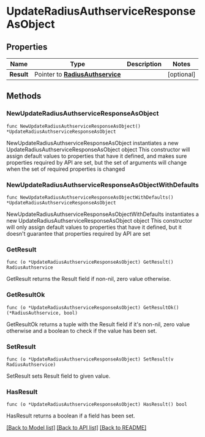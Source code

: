 # UpdateRadiusAuthserviceResponseAsObject

## Properties

Name | Type | Description | Notes
------------ | ------------- | ------------- | -------------
**Result** | Pointer to [**RadiusAuthservice**](RadiusAuthservice.md) |  | [optional] 

## Methods

### NewUpdateRadiusAuthserviceResponseAsObject

`func NewUpdateRadiusAuthserviceResponseAsObject() *UpdateRadiusAuthserviceResponseAsObject`

NewUpdateRadiusAuthserviceResponseAsObject instantiates a new UpdateRadiusAuthserviceResponseAsObject object
This constructor will assign default values to properties that have it defined,
and makes sure properties required by API are set, but the set of arguments
will change when the set of required properties is changed

### NewUpdateRadiusAuthserviceResponseAsObjectWithDefaults

`func NewUpdateRadiusAuthserviceResponseAsObjectWithDefaults() *UpdateRadiusAuthserviceResponseAsObject`

NewUpdateRadiusAuthserviceResponseAsObjectWithDefaults instantiates a new UpdateRadiusAuthserviceResponseAsObject object
This constructor will only assign default values to properties that have it defined,
but it doesn't guarantee that properties required by API are set

### GetResult

`func (o *UpdateRadiusAuthserviceResponseAsObject) GetResult() RadiusAuthservice`

GetResult returns the Result field if non-nil, zero value otherwise.

### GetResultOk

`func (o *UpdateRadiusAuthserviceResponseAsObject) GetResultOk() (*RadiusAuthservice, bool)`

GetResultOk returns a tuple with the Result field if it's non-nil, zero value otherwise
and a boolean to check if the value has been set.

### SetResult

`func (o *UpdateRadiusAuthserviceResponseAsObject) SetResult(v RadiusAuthservice)`

SetResult sets Result field to given value.

### HasResult

`func (o *UpdateRadiusAuthserviceResponseAsObject) HasResult() bool`

HasResult returns a boolean if a field has been set.


[[Back to Model list]](../README.md#documentation-for-models) [[Back to API list]](../README.md#documentation-for-api-endpoints) [[Back to README]](../README.md)



